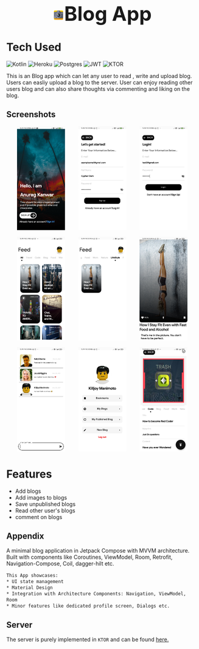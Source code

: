 <h1 align="center" style="font-size: 52px;" ><img height=30 src="https://github.com/anuragkanwar/BlogApp/blob/master/app/src/main/res/mipmap-xxxhdpi/ic_launcher.png">Blog App</h1>

# Tech Used
 ![Kotlin](https://img.shields.io/badge/kotlin-%230095D5.svg?style=for-the-badge&logo=kotlin&logoColor=white) ![Heroku](https://img.shields.io/badge/heroku-%23430098.svg?style=for-the-badge&logo=heroku&logoColor=white) ![Postgres](https://img.shields.io/badge/postgres-%23316192.svg?style=for-the-badge&logo=postgresql&logoColor=white) ![JWT](https://img.shields.io/badge/JWT-black?style=for-the-badge&logo=JSON%20web%20tokens) ![KTOR](https://img.shields.io/badge/ktor-%230095D5.svg?style=for-the-badge&logo=kotlin&logoColor=orange) 

This is an Blog app which can let any user to read , write and upload blog. Users can easliy upload a blog to the server. User can enjoy reading other users blog and can also share thoughts via commenting and liking on the blog.

## Screenshots

<p align="center">
      <img alt="Image" src="https://github.com/anuragkanwar/BlogApp/blob/master/GitAssests/Screenshot_2022-08-01-12-17-27-927_com.example.myblogapp.jpg" width="25%" height="33%">
&nbsp; &nbsp; &nbsp; &nbsp;
      <img alt="Image" src="https://github.com/anuragkanwar/BlogApp/blob/master/GitAssests/Screenshot_2022-08-01-12-18-36-571_com.example.myblogapp.jpg" width="25%" height="33%">
&nbsp; &nbsp; &nbsp; &nbsp;
      <img alt="Image" src="https://github.com/anuragkanwar/BlogApp/blob/master/GitAssests/Screenshot_2022-08-01-12-18-56-006_com.example.myblogapp.jpg" width="25%" height="33%">
  </p>

<p align="center">
      <img alt="Image" src="https://github.com/anuragkanwar/BlogApp/blob/master/GitAssests/Screenshot_2022-08-01-12-19-03-459_com.example.myblogapp.jpg" width="25%" height="33%">
  &nbsp; &nbsp; &nbsp; &nbsp;
      <img alt="Image" src="https://github.com/anuragkanwar/BlogApp/blob/master/GitAssests/Screenshot_2022-08-01-12-19-12-804_com.example.myblogapp.jpg" width="25%" height="33%">
  &nbsp; &nbsp; &nbsp; &nbsp;
      <img alt="Image" src="https://github.com/anuragkanwar/BlogApp/blob/master/GitAssests/Screenshot_2022-08-01-12-19-27-494_com.example.myblogapp.jpg" width="25%" height="33%">
</p>

<p align="center">
      <img alt="Image" src="https://github.com/anuragkanwar/BlogApp/blob/master/GitAssests/Screenshot_2022-08-01-12-19-38-190_com.example.myblogapp.jpg" width="25%" height="33%">
  &nbsp; &nbsp; &nbsp; &nbsp;
      <img alt="Image" src="https://github.com/anuragkanwar/BlogApp/blob/master/GitAssests/Screenshot_2022-08-01-12-19-44-267_com.example.myblogapp.jpg" width="25%" height="33%">
  &nbsp; &nbsp; &nbsp; &nbsp;
      <img alt="Image" src="https://github.com/anuragkanwar/BlogApp/blob/master/GitAssests/Screenshot_2022-08-01-12-21-33-146_com.example.myblogapp.jpg" width="25%" height="33%">
</p>


# Features
- Add blogs
- Add images to blogs
- Save unpublished blogs 
- Read other user's blogs
- comment on blogs

## Appendix
A minimal blog application in Jetpack Compose with MVVM 
architecture. Built with components like Coroutines, ViewModel, Room, Retrofit, 
Navigation-Compose, Coil, dagger-hilt etc.

```
This App showcases:
* UI state management
* Material Design
* Integration with Architecture Components: Navigation, ViewModel, Room
* Minor features like dedicated profile screen, Dialogs etc.
```

## Server
The server is purely implemented in `KTOR` and can be found [here.](https://github.com/anuragkanwar/Ktor_BlogServer_Backend)

